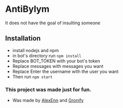 # AntiBylym
It does not have the goal of insulting someone

## Installation
- install nodejs and npm
- in bot's directory run `npm install`
- Replace BOT_TOKEN with your bot's token
- Replace messages with messages you want
- Replace Enter the username with the user you want
- Then run `npm start`

### This project was made just for fun.
- Was made by [AlexEnn](https://github.com/AlexEnn) and [Gronify](https://github.com/Gronify)
